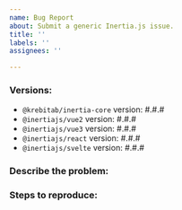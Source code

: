 ```yaml
---
name: Bug Report
about: Submit a generic Inertia.js issue.
title: ''
labels: ''
assignees: ''

---
```


### Versions:

- `@krebitab/inertia-core` version: #.#.#
- `@inertiajs/vue2` version: #.#.#
- `@inertiajs/vue3` version: #.#.#
- `@inertiajs/react` version: #.#.#
- `@inertiajs/svelte` version: #.#.#

### Describe the problem:

<!--
  Explain the behavior you're seeing that you think is a bug,
  and explain how you think things should behave instead.
-->

### Steps to reproduce:

<!--
  Please carefully explain the steps to reproduce this issue.
  We can't help you without a reproduction.
-->
